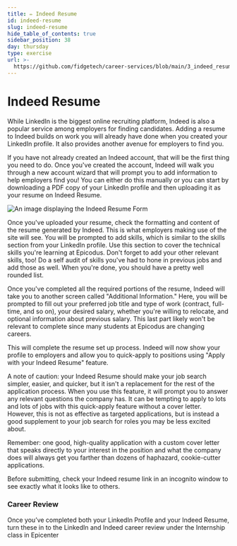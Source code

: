 ```yaml
---
title: ✏️ Indeed Resume
id: indeed-resume
slug: indeed-resume
hide_table_of_contents: true
sidebar_position: 38
day: thursday
type: exercise
url: >-
  https://github.com/fidgetech/career-services/blob/main/3_indeed_resume_classwork_new.md
---
```


# Indeed Resume
While LinkedIn is the biggest online recruiting platform, Indeed is also a popular service among employers for finding candidates. Adding a resume to Indeed builds on work you will already have done when you created your LinkedIn profile. It also provides another avenue for employers to find you.

If you have not already created an Indeed account, that will be the first thing you need to do. Once you've created the account, Indeed will walk you through a new account wizard that will prompt you to add information to help employers find you! You can either do this manually or you can start by downloading a PDF copy of your LinkedIn profile and then uploading it as your resume on Indeed Resume.

![An image displaying the Indeed Resume Form](https://learnhowtoprogram.s3.us-west-2.amazonaws.com/Soft+Skills+%26+Career+Prep/career-services-indeed-resume-form.png)

Once you've uploaded your resume, check the formatting and content of the resume generated by Indeed. This is what employers making use of the site will see. You will be prompted to add skills, which is similar to the skills section from your LinkedIn profile. Use this section to cover the technical skills you're learning at Epicodus. Don't forget to add your other relevant skills, too! Do a self audit of skills you've had to hone in previous jobs and add those as well. When you're done, you should have a pretty well rounded list. 

Once you've completed all the required portions of the resume, Indeed will take you to another screen called "Additional Information." Here, you will be prompted to fill out your preferred job title and type of work (contract, full-time, and so on), your desired salary, whether you're willing to relocate, and optional information about previous salary. This last part likely won't be relevant to complete since many students at Epicodus are changing careers.

This will complete the resume set up process. Indeed will now show your profile to employers and allow you to quick-apply to positions using "Apply with your Indeed Resume" feature.

A note of caution: your Indeed Resume should make your job search simpler, easier, and quicker, but it isn't a replacement for the rest of the application process. When you use this feature, it will prompt you to answer any relevant questions the company has. It can be tempting to apply to lots and lots of jobs with this quick-apply feature without a cover letter. However, this is not as effective as targeted applications, but is instead a good supplement to your job search for roles you may be less excited about.

Remember: one good, high-quality application with a custom cover letter that speaks directly to your interest in the position and what the company does will always get you farther than dozens of haphazard, cookie-cutter applications.

Before submitting, check your Indeed resume link in an incognito window to see exactly what it looks like to others.

### Career Review 

Once you’ve completed both your LinkedIn Profile and your Indeed Resume, turn these in to the LinkedIn and Indeed career review under the Internship class in Epicenter 
